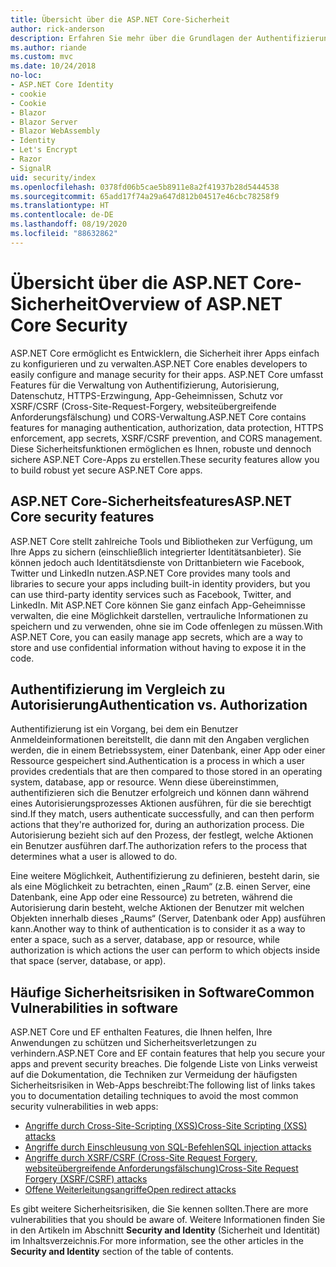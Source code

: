 ```yaml
---
title: Übersicht über die ASP.NET Core-Sicherheit
author: rick-anderson
description: Erfahren Sie mehr über die Grundlagen der Authentifizierung, Autorisierung und Sicherheit in ASP.NET Core.
ms.author: riande
ms.custom: mvc
ms.date: 10/24/2018
no-loc:
- ASP.NET Core Identity
- cookie
- Cookie
- Blazor
- Blazor Server
- Blazor WebAssembly
- Identity
- Let's Encrypt
- Razor
- SignalR
uid: security/index
ms.openlocfilehash: 0378fd06b5cae5b8911e8a2f41937b28d5444538
ms.sourcegitcommit: 65add17f74a29a647d812b04517e46cbc78258f9
ms.translationtype: HT
ms.contentlocale: de-DE
ms.lasthandoff: 08/19/2020
ms.locfileid: "88632862"
---
```

# <a name="overview-of-aspnet-core-security"></a><span data-ttu-id="ed7b6-103">Übersicht über die ASP.NET Core-Sicherheit</span><span class="sxs-lookup"><span data-stu-id="ed7b6-103">Overview of ASP.NET Core Security</span></span>

<span data-ttu-id="ed7b6-104">ASP.NET Core ermöglicht es Entwicklern, die Sicherheit ihrer Apps einfach zu konfigurieren und zu verwalten.</span><span class="sxs-lookup"><span data-stu-id="ed7b6-104">ASP.NET Core enables developers to easily configure and manage security for their apps.</span></span> <span data-ttu-id="ed7b6-105">ASP.NET Core umfasst Features für die Verwaltung von Authentifizierung, Autorisierung, Datenschutz, HTTPS-Erzwingung, App-Geheimnissen, Schutz vor XSRF/CSRF (Cross-Site-Request-Forgery, websiteübergreifende Anforderungsfälschung) und CORS-Verwaltung.</span><span class="sxs-lookup"><span data-stu-id="ed7b6-105">ASP.NET Core contains features for managing authentication, authorization, data protection, HTTPS enforcement, app secrets, XSRF/CSRF prevention, and CORS management.</span></span> <span data-ttu-id="ed7b6-106">Diese Sicherheitsfunktionen ermöglichen es Ihnen, robuste und dennoch sichere ASP.NET Core-Apps zu erstellen.</span><span class="sxs-lookup"><span data-stu-id="ed7b6-106">These security features allow you to build robust yet secure ASP.NET Core apps.</span></span>

## <a name="aspnet-core-security-features"></a><span data-ttu-id="ed7b6-107">ASP.NET Core-Sicherheitsfeatures</span><span class="sxs-lookup"><span data-stu-id="ed7b6-107">ASP.NET Core security features</span></span>

<span data-ttu-id="ed7b6-108">ASP.NET Core stellt zahlreiche Tools und Bibliotheken zur Verfügung, um Ihre Apps zu sichern (einschließlich integrierter Identitätsanbieter). Sie können jedoch auch Identitätsdienste von Drittanbietern wie Facebook, Twitter und LinkedIn nutzen.</span><span class="sxs-lookup"><span data-stu-id="ed7b6-108">ASP.NET Core provides many tools and libraries to secure your apps including built-in identity providers, but you can use third-party identity services such as Facebook, Twitter, and LinkedIn.</span></span> <span data-ttu-id="ed7b6-109">Mit ASP.NET Core können Sie ganz einfach App-Geheimnisse verwalten, die eine Möglichkeit darstellen, vertrauliche Informationen zu speichern und zu verwenden, ohne sie im Code offenlegen zu müssen.</span><span class="sxs-lookup"><span data-stu-id="ed7b6-109">With ASP.NET Core, you can easily manage app secrets, which are a way to store and use confidential information without having to expose it in the code.</span></span>

## <a name="authentication-vs-authorization"></a><span data-ttu-id="ed7b6-110">Authentifizierung im Vergleich zu Autorisierung</span><span class="sxs-lookup"><span data-stu-id="ed7b6-110">Authentication vs. Authorization</span></span>

<span data-ttu-id="ed7b6-111">Authentifizierung ist ein Vorgang, bei dem ein Benutzer Anmeldeinformationen bereitstellt, die dann mit den Angaben verglichen werden, die in einem Betriebssystem, einer Datenbank, einer App oder einer Ressource gespeichert sind.</span><span class="sxs-lookup"><span data-stu-id="ed7b6-111">Authentication is a process in which a user provides credentials that are then compared to those stored in an operating system, database, app or resource.</span></span> <span data-ttu-id="ed7b6-112">Wenn diese übereinstimmen, authentifizieren sich die Benutzer erfolgreich und können dann während eines Autorisierungsprozesses Aktionen ausführen, für die sie berechtigt sind.</span><span class="sxs-lookup"><span data-stu-id="ed7b6-112">If they match, users authenticate successfully, and can then perform actions that they're authorized for, during an authorization process.</span></span> <span data-ttu-id="ed7b6-113">Die Autorisierung bezieht sich auf den Prozess, der festlegt, welche Aktionen ein Benutzer ausführen darf.</span><span class="sxs-lookup"><span data-stu-id="ed7b6-113">The authorization refers to the process that determines what a user is allowed to do.</span></span>

<span data-ttu-id="ed7b6-114">Eine weitere Möglichkeit, Authentifizierung zu definieren, besteht darin, sie als eine Möglichkeit zu betrachten, einen „Raum“ (z.B. einen Server, eine Datenbank, eine App oder eine Ressource) zu betreten, während die Autorisierung darin besteht, welche Aktionen der Benutzer mit welchen Objekten innerhalb dieses „Raums“ (Server, Datenbank oder App) ausführen kann.</span><span class="sxs-lookup"><span data-stu-id="ed7b6-114">Another way to think of authentication is to consider it as a way to enter a space, such as a server, database, app or resource, while authorization is which actions the user can perform to which objects inside that space (server, database, or app).</span></span>

## <a name="common-vulnerabilities-in-software"></a><span data-ttu-id="ed7b6-115">Häufige Sicherheitsrisiken in Software</span><span class="sxs-lookup"><span data-stu-id="ed7b6-115">Common Vulnerabilities in software</span></span>

<span data-ttu-id="ed7b6-116">ASP.NET Core und EF enthalten Features, die Ihnen helfen, Ihre Anwendungen zu schützen und Sicherheitsverletzungen zu verhindern.</span><span class="sxs-lookup"><span data-stu-id="ed7b6-116">ASP.NET Core and EF contain features that help you secure your apps and prevent security breaches.</span></span> <span data-ttu-id="ed7b6-117">Die folgende Liste von Links verweist auf die Dokumentation, die Techniken zur Vermeidung der häufigsten Sicherheitsrisiken in Web-Apps beschreibt:</span><span class="sxs-lookup"><span data-stu-id="ed7b6-117">The following list of links takes you to documentation detailing techniques to avoid the most common security vulnerabilities in web apps:</span></span>

* [<span data-ttu-id="ed7b6-118">Angriffe durch Cross-Site-Scripting (XSS)</span><span class="sxs-lookup"><span data-stu-id="ed7b6-118">Cross-Site Scripting (XSS) attacks</span></span>](xref:security/cross-site-scripting)
* [<span data-ttu-id="ed7b6-119">Angriffe durch Einschleusung von SQL-Befehlen</span><span class="sxs-lookup"><span data-stu-id="ed7b6-119">SQL injection attacks</span></span>](/ef/core/querying/raw-sql)
* [<span data-ttu-id="ed7b6-120">Angriffe durch XSRF/CSRF (Cross-Site Request Forgery, websiteübergreifende Anforderungsfälschung)</span><span class="sxs-lookup"><span data-stu-id="ed7b6-120">Cross-Site Request Forgery (XSRF/CSRF) attacks</span></span>](xref:security/anti-request-forgery)
* [<span data-ttu-id="ed7b6-121">Offene Weiterleitungsangriffe</span><span class="sxs-lookup"><span data-stu-id="ed7b6-121">Open redirect attacks</span></span>](xref:security/preventing-open-redirects)

<span data-ttu-id="ed7b6-122">Es gibt weitere Sicherheitsrisiken, die Sie kennen sollten.</span><span class="sxs-lookup"><span data-stu-id="ed7b6-122">There are more vulnerabilities that you should be aware of.</span></span> <span data-ttu-id="ed7b6-123">Weitere Informationen finden Sie in den Artikeln im Abschnitt **Security and Identity** (Sicherheit und Identität) im Inhaltsverzeichnis.</span><span class="sxs-lookup"><span data-stu-id="ed7b6-123">For more information, see the other articles in the **Security and Identity** section of the table of contents.</span></span>
